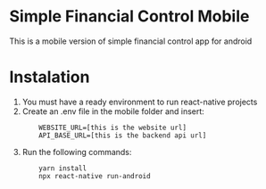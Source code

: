 # Simple Financial Control Mobile #
This is a mobile version of simple financial control app for android

# Instalation #

1. You must have a ready environment to run react-native projects
2. Create an .env file in the mobile folder and insert:
    ```
        WEBSITE_URL=[this is the website url]
        API_BASE_URL=[this is the backend api url]
    ```
3. Run the following commands:
    ```
        yarn install
        npx react-native run-android
    ```

